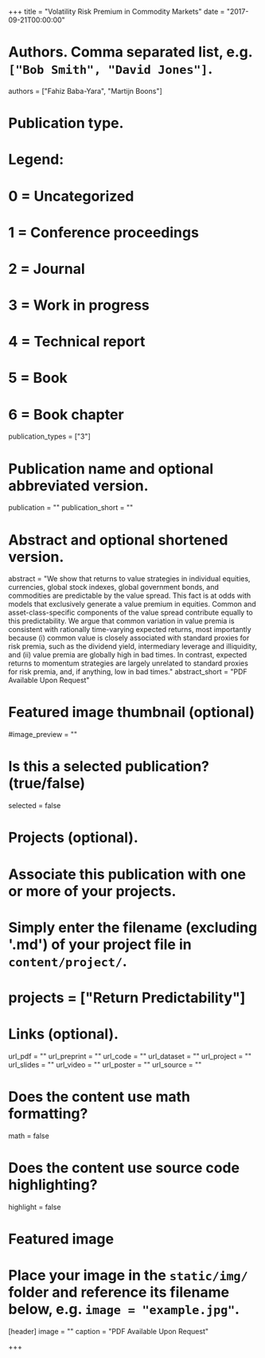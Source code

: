 +++
title = "Volatility Risk Premium in Commodity Markets"
date = "2017-09-21T00:00:00"

# Authors. Comma separated list, e.g. `["Bob Smith", "David Jones"]`.
authors = ["Fahiz Baba-Yara", "Martijn Boons"]

# Publication type.
# Legend:
# 0 = Uncategorized
# 1 = Conference proceedings
# 2 = Journal
# 3 = Work in progress
# 4 = Technical report
# 5 = Book
# 6 = Book chapter
publication_types = ["3"]

# Publication name and optional abbreviated version.
publication = ""
publication_short = ""

# Abstract and optional shortened version.
abstract = "We show that returns to value strategies in individual equities, currencies, global stock indexes, global government bonds, and commodities are predictable by the value spread. This fact is at odds with models that exclusively generate a value premium in equities. Common and asset-class-specific components of the value spread contribute equally to this predictability. We argue that common variation in value premia is consistent with rationally time-varying expected returns, most importantly because (i) common value is closely associated with standard proxies for risk premia, such as the dividend yield, intermediary leverage and illiquidity, and (ii) value premia are globally high in bad times. In contrast, expected returns to momentum strategies are largely unrelated to standard proxies for risk premia, and, if anything, low in bad times."
abstract_short = "PDF Available Upon Request"

# Featured image thumbnail (optional)
#image_preview = ""

# Is this a selected publication? (true/false)
selected = false

# Projects (optional).
#   Associate this publication with one or more of your projects.
#   Simply enter the filename (excluding '.md') of your project file in `content/project/`.
# projects = ["Return Predictability"]

# Links (optional).
url_pdf = ""
url_preprint = ""
url_code = ""
url_dataset = ""
url_project = ""
url_slides = ""
url_video = ""
url_poster = ""
url_source = ""

# Does the content use math formatting?
math = false

# Does the content use source code highlighting?
highlight = false

# Featured image
# Place your image in the `static/img/` folder and reference its filename below, e.g. `image = "example.jpg"`.
[header]
image = ""
caption = "PDF Available Upon Request"

+++
